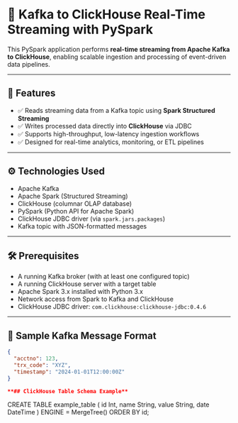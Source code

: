 # 📡 Kafka to ClickHouse Real-Time Streaming with PySpark

This PySpark application performs **real-time streaming from Apache Kafka to ClickHouse**, enabling scalable ingestion and processing of event-driven data pipelines.

---

## 🚀 Features

- ✅ Reads streaming data from a Kafka topic using **Spark Structured Streaming**
- ✅ Writes processed data directly into **ClickHouse** via JDBC
- ✅ Supports high-throughput, low-latency ingestion workflows
- ✅ Designed for real-time analytics, monitoring, or ETL pipelines

---

## ⚙️ Technologies Used

- Apache Kafka
- Apache Spark (Structured Streaming)
- ClickHouse (columnar OLAP database)
- PySpark (Python API for Apache Spark)
- ClickHouse JDBC driver (via `spark.jars.packages`)
- Kafka topic with JSON-formatted messages

---

## 🛠️ Prerequisites

- A running Kafka broker (with at least one configured topic)
- A running ClickHouse server with a target table
- Apache Spark 3.x installed with Python 3.x
- Network access from Spark to Kafka and ClickHouse
- ClickHouse JDBC driver: `com.clickhouse:clickhouse-jdbc:0.4.6`

---

## 🧪 Sample Kafka Message Format

```json
{
  "acctno": 123,
  "trx_code": "XYZ",
  "timestamp": "2024-01-01T12:00:00Z"
}

**## ClickHouse Table Schema Example**
```
CREATE TABLE example_table (
  id Int,
  name String,
  value String,
  date DateTime
) ENGINE = MergeTree()
ORDER BY id;
```
